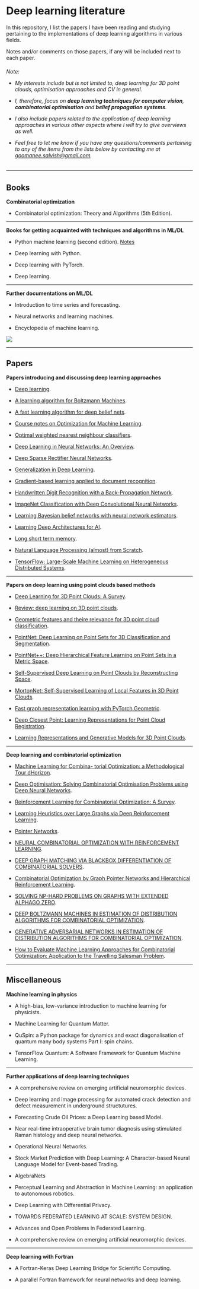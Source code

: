 # Deep learning literature

In this repository, I list the papers I have been reading and studying pertaining to the implementations of deep learning algorithms in various fields.

Notes and/or comments on those papers, if any will be included next to each paper.

<H6>
Note: 
  
  
- My interests include but is not limited to, deep learning for 3D point clouds, optimisation approaches and CV in general. 


- I, therefore, focus on **deep learning techniques for computer vision**, **combinatorial optimisation** and **belief propagation systems**.


- I also include papers related to the application of deep learning approaches in various other aspects where I will try to give overviews as well.


- Feel free to let me know if you have any questions/comments pertaining to any of the items from the lists below by contacting me at *goomanee.salvish@gmail.com*.
<H6>
  
------------------------------------
  
## Books

**Combinatorial optimization**

- Combinatorial optimization: Theory and Algorithms (5th Edition). 

------------------------------------

**Books for getting acquainted with techniques and algorithms in ML/DL**

- Python machine learning (second edition). [Notes]()

- Deep learning with Python.

- Deep learning with PyTorch.

- Deep learning.

------------------------------------

**Further documentations on ML/DL**

- Introduction to time series and forecasting.

- Neural networks and learning machines. 

- Encyclopedia of machine learning. 

<img src="https://render.githubusercontent.com/render/math?math= ">

-------------------------------------

## Papers

**Papers introducing and discussing deep learning approaches**

- [Deep learning](https://www.nature.com/articles/nature14539). 

- [A learning algorithm for Boltzmann Machines](https://www.enterrasolutions.com/media/docs/2013/08/cogscibm.pdf).

- [A fast learning algorithm for deep belief nets](https://www.cs.toronto.edu/~hinton/absps/fastnc.pdf). 

- [Course notes on Optimization for Machine Learning](https://mathematical-tours.github.io/book-sources/optim-ml/OptimML.pdf). 

- [Optimal weighted nearest neighbour classifiers](https://arxiv.org/pdf/1101.5783.pdf). 

- [Deep Learning in Neural Networks: An Overview](https://arxiv.org/abs/1404.7828). 

- [Deep Sparse Rectifier Neural Networks](http://proceedings.mlr.press/v15/glorot11a.html). 

- [Generalization in Deep Learning](https://arxiv.org/abs/1710.05468). 

- [Gradient-based learning applied to document recognition](https://ieeexplore.ieee.org/document/726791).

- [Handwritten Digit Recognition with a Back-Propagation Network](http://yann.lecun.com/exdb/publis/pdf/lecun-90c.pdf).

- [ImageNet Classification with Deep Convolutional Neural Networks](https://papers.nips.cc/paper/4824-imagenet-classification-with-deep-convolutional-neural-networks.pdf).

- [Learning Bayesian belief networks with neural network estimators](https://papers.nips.cc/paper/1211-learning-bayesian-belief-networks-with-neural-network-estimators.pdf).

- [Learning Deep Architectures for AI](https://www.iro.umontreal.ca/~lisa/pointeurs/TR1312.pdf).

- [Long short term memory](https://dl.acm.org/doi/10.1162/neco.1997.9.8.1735).

- [Natural Language Processing (almost) from Scratch](http://www.jmlr.org/papers/volume12/collobert11a/collobert11a.pdf).

- [TensorFlow: Large-Scale Machine Learning on Heterogeneous Distributed Systems](https://arxiv.org/abs/1603.04467).

------------------------------------------

**Papers on deep learning using point clouds based methods**

- [Deep Learning for 3D Point Clouds: A Survey](https://arxiv.org/abs/1912.12033).

- [Review: deep learning on 3D point clouds](https://arxiv.org/pdf/2001.06280.pdf).

- [Geometric features and theire relevance for 3D point cloud classification](https://cg.cs.uni-bonn.de/en/publications/paper-details/weinmann-2017-cmrt/).

- [PointNet: Deep Learning on Point Sets for 3D Classification and Segmentation](https://arxiv.org/abs/1612.00593).

- [PointNet++: Deep Hierarchical Feature Learning on Point Sets in a Metric Space](https://arxiv.org/pdf/1706.02413.pdf).

- [Self-Supervised Deep Learning on Point Clouds by Reconstructing Space](https://papers.nips.cc/paper/9455-self-supervised-deep-learning-on-point-clouds-by-reconstructing-space).

- [MortonNet: Self-Supervised Learning of Local Features in 3D Point Clouds](https://arxiv.org/pdf/1904.00230.pdf).

- [Fast graph representation learning with PyTorch Geometric](https://arxiv.org/abs/1903.02428).

- [Deep Closest Point: Learning Representations for Point Cloud Registration](https://arxiv.org/abs/1905.03304).

- [Learning Representations and Generative Models for 3D Point Clouds](https://arxiv.org/abs/1707.02392).

------------------------------------------

**Deep learning and combinatorial optimization**

- [Machine Learning for Combina- torial Optimization: a Methodological Tour dHorizon](https://arxiv.org/abs/1811.06128).

- [Deep Optimisation: Solving Combinatorial Optimisation Problems using Deep Neural Networks](https://arxiv.org/abs/1811.00784).

- [Reinforcement Learning for Combinatorial Optimization: A Survey](https://arxiv.org/abs/2003.03600).

- [Learning Heuristics over Large Graphs via Deep Reinforcement Learning](https://arxiv.org/abs/1903.03332).

- [Pointer Networks](https://arxiv.org/abs/1506.03134).

- [NEURAL COMBINATORIAL OPTIMIZATION WITH REINFORCEMENT LEARNING](https://arxiv.org/abs/1611.09940).

- [DEEP GRAPH MATCHING VIA BLACKBOX DIFFERENTIATION OF COMBINATORIAL SOLVERS](https://arxiv.org/abs/2003.11657).

- [Combinatorial Optimization by Graph Pointer Networks and Hierarchical Reinforcement Learning](https://arxiv.org/pdf/1911.04936v1.pdf).

- [SOLVING NP-HARD PROBLEMS ON GRAPHS WITH EXTENDED ALPHAGO ZERO](https://arxiv.org/pdf/1905.11623v2.pdf).

- [DEEP BOLTZMANN MACHINES IN ESTIMATION OF DISTRIBUTION ALGORITHMS FOR COMBINATORIAL OPTIMIZATION](https://arxiv.org/pdf/1509.06535v2.pdf).

- [GENERATIVE ADVERSARIAL NETWORKS IN ESTIMATION OF DISTRIBUTION ALGORITHMS FOR COMBINATORIAL OPTIMIZATION](https://arxiv.org/pdf/1509.09235v2.pdf).

- [How to Evaluate Machine Learning Approaches for Combinatorial Optimization: Application to the Travelling Salesman Problem](https://arxiv.org/pdf/1909.13121v1.pdf).

------------------------------------------

## Miscellaneous

**Machine learning in physics**

- A high-bias, low-variance introduction to machine learning for physicists. 

- Machine Learning for Quantum Matter.

- QuSpin: a Python package for dynamics and exact diagonalisation of quantum many body systems
Part I: spin chains.

- TensorFlow Quantum: A Software Framework for Quantum Machine Learning.

---------------------------------

**Further applications of deep learning techniques**

- A comprehensive review on emerging artificial neuromorphic devices.

- Deep learning and image processing for automated crack detection and defect measurement in underground structutures.

- Forecasting Crude Oil Prices: a Deep Learning based Model.

- Near real-time intraoperative brain tumor diagnosis using stimulated Raman histology and deep neural networks.

- Operational Neural Networks.

- Stock Market Prediction with Deep Learning: A Character-based Neural Language Model for Event-based Trading.

- AlgebraNets

- Perceptual Learning and Abstraction in Machine Learning: an application to autonomous robotics.

- Deep Learning with Differential Privacy.

- TOWARDS FEDERATED LEARNING AT SCALE: SYSTEM DESIGN.

- Advances and Open Problems in Federated Learning.

- A comprehensive review on emerging artificial neuromorphic devices.

---------------------------------------

**Deep learning with Fortran**


- A Fortran-Keras Deep Learning Bridge for Scientific Computing.

- A parallel Fortran framework for neural networks and deep learning.
